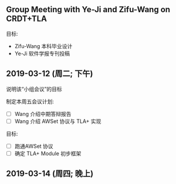﻿## Group Meeting with Ye-Ji and Zifu-Wang on CRDT+TLA

目标:
- Zifu-Wang 本科毕业设计
- Ye-Ji 软件学报专刊投稿

## 2019-03-12 (周二; 下午)
说明该“小组会议”的目标

制定本周五会议计划:
- [ ] Wang 介绍中期答辩报告
- [ ] Wang 介绍 AWSet 协议与 TLA+ 实现

目标:
- [ ] 跑通AWSet 协议
- [ ] 确定 TLA+ Module 初步框架

## 2019-03-14 (周四; 晚上)
